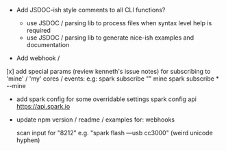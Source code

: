 


  * Add JSDOC-ish style comments to all CLI functions?
    * use JSDOC / parsing lib to process files when syntax level help is required
    * use JSDOC / parsing lib to generate nice-ish examples and documentation

  * Add webhook /

  [x] add special params (review kenneth's issue notes) for subscribing to 'mine' / 'my' cores / events:
    e.g: spark subscribe "" mine
         spark subscribe * --mine

  * add spark config for some overridable settings
    spark config api https://api.spark.io

  * update npm version / readme / examples for:
    webhooks


    scan input for "8212" e.g. "spark flash —usb cc3000" (weird unicode hyphen)